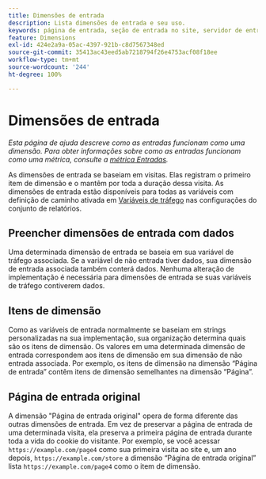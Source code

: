 ```yaml
---
title: Dimensões de entrada
description: Lista dimensões de entrada e seu uso.
keywords: página de entrada, seção de entrada no site, servidor de entrada, insight personalizado de entrada
feature: Dimensions
exl-id: 424e2a9a-05ac-4397-921b-c8d7567348ed
source-git-commit: 35413ac43eed5ab7218794f26e4753acf08f18ee
workflow-type: tm+mt
source-wordcount: '244'
ht-degree: 100%

---
```


# Dimensões de entrada

*Esta página de ajuda descreve como as entradas funcionam como uma dimensão. Para obter informações sobre como as entradas funcionam como uma métrica, consulte a [métrica Entradas](../metrics/entries.md).*

As dimensões de entrada se baseiam em visitas. Elas registram o primeiro item de dimensão e o mantêm por toda a duração dessa visita. As dimensões de entrada estão disponíveis para todas as variáveis com definição de caminho ativada em [Variáveis de tráfego](/help/admin/admin/c-traffic-variables/traffic-var.md) nas configurações do conjunto de relatórios.

## Preencher dimensões de entrada com dados

Uma determinada dimensão de entrada se baseia em sua variável de tráfego associada. Se a variável de não entrada tiver dados, sua dimensão de entrada associada também conterá dados. Nenhuma alteração de implementação é necessária para dimensões de entrada se suas variáveis de tráfego contiverem dados.

## Itens de dimensão

Como as variáveis de entrada normalmente se baseiam em strings personalizadas na sua implementação, sua organização determina quais são os itens de dimensão. Os valores em uma determinada dimensão de entrada correspondem aos itens de dimensão em sua dimensão de não entrada associada. Por exemplo, os itens de dimensão na dimensão “Página de entrada” contêm itens de dimensão semelhantes na dimensão “Página”.

## Página de entrada original

A dimensão &quot;Página de entrada original&quot; opera de forma diferente das outras dimensões de entrada. Em vez de preservar a página de entrada de uma determinada visita, ela preserva a primeira página de entrada durante toda a vida do cookie do visitante. Por exemplo, se você acessar `https://example.com/page4` como sua primeira visita ao site e, um ano depois, `https://example.com/store` a dimensão “Página de entrada original” lista `https://example.com/page4` como o item de dimensão.
